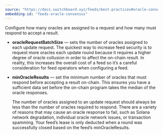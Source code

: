 ```yaml
---
source: "https://docs.switchboard.xyz/feeds/best-practices#oracle-consensus-1"
embedding-id: "feeds-oracle-consensus"
---
```

Configure how many oracles are assigned to a request and how many must respond
to accept a result.

- **oracleRequestBatchSize** — sets the number of oracles assigned to each
  update request. The quickest way to increase feed security is to request more
  oracles each update round because it requires a higher degree of oracle
  collusion in order to affect the on-chain result. In reality, this increases
  the overall cost of a feed so it’s a careful consideration for feed operators
  when configuring a feed.
- **minOracleResults** — set the minimum number of oracles that must respond
  before accepting a result on-chain. This ensures you have a sufficient data
  set before the on-chain program takes the median of the oracle responses.

  The number of oracles assigned to an update request should always be less than
  the number of oracles required to respond. There are a variety of reasons that
  may cause an oracle response to fail, such as Solana network degradation,
  individual oracle network issues, or transaction spamming. Your feed’s lease
  is only deducted when a round was successfully closed based on the feed’s
  minOracleResults.